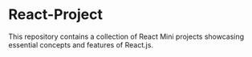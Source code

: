 # React-Project
This repository contains a collection of React Mini projects showcasing essential concepts and features of React.js.
